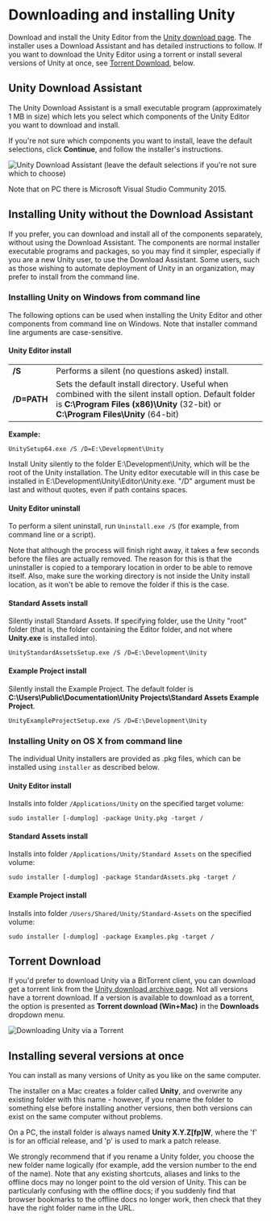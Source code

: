 # Downloading and installing Unity

Download and install the Unity Editor from the [Unity download page](http://unity3d.com/download). 
The installer uses a Download Assistant and has detailed instructions to follow. If you want to download the Unity Editor using a torrent or install several versions of Unity at once, see [Torrent Download](#TorrentDownload), below.

## Unity Download Assistant

The Unity Download Assistant is a small executable program (approximately 1 MB in size) which lets you select which components of the Unity Editor you want to download and install.

If you're not sure which components you want to install, leave the default selections, click **Continue**, and follow the installer's instructions. 

![Unity Download Assistant (leave the default selections if you're not sure which to choose)](../uploads/Main/UnityDownloadAssistant_v52_75.png)

Note that on PC there is Microsoft Visual Studio Community 2015.

###


## Installing Unity without the Download Assistant

If you prefer, you can download and install all of the components separately, without using the Download Assistant. The components are normal installer executable programs and packages, so you may find it simpler, especially if you are a new Unity user, to use the Download Assistant. Some users, such as those wishing to automate deployment of Unity in an organization, may prefer to install from the command line.

### Installing Unity on Windows from command line

The following options can be used when installing the Unity Editor and other components from command line on Windows. Note that installer command line arguments are case-sensitive.

#### Unity Editor install

| | |
|:---|:---|
|**/S**|Performs a silent (no questions asked) install.|
|**/D=PATH**|Sets the default install directory. Useful when combined with the silent install option. Default folder is **C:\Program Files (x86)\Unity** (32-bit) or **C:\Program Files\Unity** (64-bit)|

**Example:**

```
UnitySetup64.exe /S /D=E:\Development\Unity
```

Install Unity silently to the folder E:\Development\Unity, which will be the root of the Unity installation. The Unity editor executable will in this case be installed in E:\Development\Unity\Editor\Unity.exe. "/D" argument must be last and without quotes, even if path contains spaces.

#### Unity Editor uninstall

To perform a silent uninstall, run `Uninstall.exe /S` (for example, from command line or a script).

Note that although the process will finish right away, it takes a few seconds before the files are actually removed. The reason for this is that the uninstaller is copied to a temporary location in order to be able to remove itself. Also, make sure the working directory is not inside the Unity install location, as it won't be able to remove the folder if this is the case.

#### Standard Assets install

Silently install Standard Assets. If specifying folder, use the Unity "root" folder (that is, the folder containing the Editor folder, and not where **Unity.exe** is installed into).

```
UnityStandardAssetsSetup.exe /S /D=E:\Development\Unity
```

#### Example Project install

Silently install the Example Project. The default folder is **C:\Users\Public\Documentation\Unity Projects\Standard Assets Example Project**.

```
UnityExampleProjectSetup.exe /S /D=E:\Development\Unity
```


### Installing Unity on OS X from command line

The individual Unity installers are provided as .pkg files, which can be installed using `installer` as described below.

#### Unity Editor install

Installs into folder `/Applications/Unity` on the specified target volume:

```
sudo installer [-dumplog] -package Unity.pkg -target /
```

#### Standard Assets install

Installs into folder `/Applications/Unity/Standard Assets` on the specified volume:

```
sudo installer [-dumplog] -package StandardAssets.pkg -target /
```

#### Example Project install

Installs into folder `/Users/Shared/Unity/Standard-Assets` on the specified volume:

```
sudo installer [-dumplog] -package Examples.pkg -target /
```



## Torrent Download

If you'd prefer to download Unity via a BitTorrent client, you can download get a torrent link from the [Unity download archive page](http://unity3d.com/get-unity/download/archive). Not all versions have a torrent download. If a version is available to download as a torrent, the option is presented as **Torrent download (Win+Mac)** in the **Downloads** dropdown menu.

![Downloading Unity via a Torrent](../uploads/Main/InstallingUnityTorrentDownload.png)


## Installing several versions at once

You can install as many versions of Unity as you like on the same computer. 

The installer on a Mac creates a folder called **Unity**, and overwrite any existing folder with this name -  however, if you rename the folder to something else before installing another versions, then both versions can exist on the same computer without problems. 

On a PC, the install folder is always named **Unity X.Y.Z[fp]W**, where the 'f' is for an official release, and 'p' is used to mark a patch release.

We strongly recommend that if you rename a Unity folder, you choose the new folder name logically (for example, add the version number to the end of the name). Note that any existing shortcuts, aliases and links to the offline docs may no longer point to the old version of Unity. This can be particularly confusing with the offline docs; if you suddenly find that browser bookmarks to the offline docs no longer work, then check that they have the right folder name in the URL.